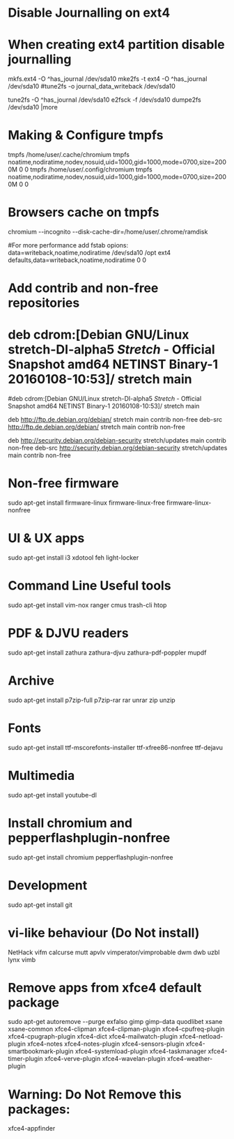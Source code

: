 # Disable Journalling on ext4
# When creating ext4 partition disable journalling
mkfs.ext4 -O ^has_journal /dev/sda10
mke2fs -t ext4 -O ^has_journal /dev/sda10
#tune2fs -o journal_data_writeback /dev/sda10

tune2fs -O ^has_journal /dev/sda10
e2fsck -f /dev/sda10
dumpe2fs /dev/sda10 |more

# Making & Configure tmpfs

tmpfs	/home/user/.cache/chromium	tmpfs	noatime,nodiratime,nodev,nosuid,uid=1000,gid=1000,mode=0700,size=2000M	0	0
tmpfs	/home/user/.config/chromium	tmpfs	noatime,nodiratime,nodev,nosuid,uid=1000,gid=1000,mode=0700,size=2000M	0	0

# Browsers cache on tmpfs

chromium --incognito --disk-cache-dir=/home/user/.chrome/ramdisk

#For more performance add fstab opions: data=writeback,noatime,nodiratime
/dev/sda10 /opt ext4 defaults,data=writeback,noatime,nodiratime 0 0

# Add contrib and non-free repositories

# deb cdrom:[Debian GNU/Linux stretch-DI-alpha5 _Stretch_ - Official Snapshot amd64 NETINST Binary-1 20160108-10:53]/ stretch main

#deb cdrom:[Debian GNU/Linux stretch-DI-alpha5 _Stretch_ - Official Snapshot amd64 NETINST Binary-1 20160108-10:53]/ stretch main

deb http://ftp.de.debian.org/debian/ stretch main contrib non-free
deb-src http://ftp.de.debian.org/debian/ stretch main contrib non-free

deb http://security.debian.org/debian-security stretch/updates main contrib non-free
deb-src http://security.debian.org/debian-security stretch/updates main contrib non-free

# Non-free firmware
sudo apt-get install firmware-linux firmware-linux-free firmware-linux-nonfree

# UI & UX apps
sudo apt-get install i3 xdotool feh light-locker

# Command Line Useful tools
sudo apt-get install vim-nox ranger cmus trash-cli htop

# PDF & DJVU readers
sudo apt-get install zathura zathura-djvu zathura-pdf-poppler mupdf

# Archive
sudo apt-get install p7zip-full p7zip-rar rar unrar zip unzip

# Fonts
sudo apt-get install ttf-mscorefonts-installer ttf-xfree86-nonfree ttf-dejavu

# Multimedia
sudo apt-get install youtube-dl

# Install chromium and pepperflashplugin-nonfree
sudo apt-get install chromium pepperflashplugin-nonfree

# Development
sudo apt-get install git

# vi-like behaviour (Do Not install)
NetHack
vifm
calcurse
mutt
apvlv
vimperator/vimprobable
dwm
dwb
uzbl
lynx
vimb

# Remove apps from xfce4 default package
sudo apt-get autoremove --purge exfalso gimp gimp-data quodlibet xsane xsane-common
xfce4-clipman xfce4-clipman-plugin xfce4-cpufreq-plugin xfce4-cpugraph-plugin xfce4-dict xfce4-mailwatch-plugin xfce4-netload-plugin xfce4-notes xfce4-notes-plugin  xfce4-sensors-plugin xfce4-smartbookmark-plugin xfce4-systemload-plugin xfce4-taskmanager xfce4-timer-plugin xfce4-verve-plugin xfce4-wavelan-plugin xfce4-weather-plugin

# Warning: Do Not Remove this packages:
xfce4-appfinder
